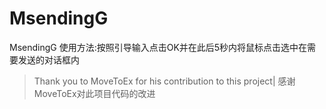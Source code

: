 # MsendingG
MsendingG
使用方法:按照引导输入点击OK并在此后5秒内将鼠标点击选中在需要发送的对话框内
>Thank you to MoveToEx for his contribution to this project|
>感谢MoveToEx对此项目代码的改进
